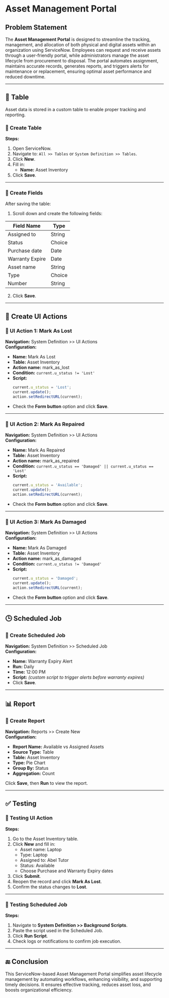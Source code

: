 # Asset Management Portal

## Problem Statement

The **Asset Management Portal** is designed to streamline the tracking, management, and allocation of both physical and digital assets within an organization using ServiceNow. Employees can request and receive assets through a user-friendly portal, while administrators manage the asset lifecycle from procurement to disposal. The portal automates assignment, maintains accurate records, generates reports, and triggers alerts for maintenance or replacement, ensuring optimal asset performance and reduced downtime.

---

## 📁 Table

Asset data is stored in a custom table to enable proper tracking and reporting.

### 🔸 Create Table

**Steps:**
1. Open ServiceNow.
2. Navigate to: `All >> Tables` or `System Definition >> Tables`.
3. Click **New**.
4. Fill in:
   - **Name:** Asset Inventory
5. Click **Save**.

---

### 🔸 Create Fields

After saving the table:
1. Scroll down and create the following fields:

| Field Name       | Type   |
|------------------|--------|
| Assigned to      | String |
| Status           | Choice |
| Purchase date    | Date   |
| Warranty Expire  | Date   |
| Asset name       | String |
| Type             | Choice |
| Number           | String |

2. Click **Save**.

---

## 🧩 Create UI Actions

### 🔸 UI Action 1: Mark As Lost

**Navigation:** System Definition >> UI Actions  
**Configuration:**
- **Name:** Mark As Lost
- **Table:** Asset Inventory
- **Action name:** mark_as_lost
- **Condition:** `current.u_status != 'Lost'`
- **Script:**
  ```javascript
  current.u_status = 'Lost';
  current.update();
  action.setRedirectURL(current);
  ```
- Check the **Form button** option and click **Save**.

---

### 🔸 UI Action 2: Mark As Repaired

**Navigation:** System Definition >> UI Actions  
**Configuration:**
- **Name:** Mark As Repaired
- **Table:** Asset Inventory
- **Action name:** mark_as_repaired
- **Condition:** `current.u_status == 'Damaged' || current.u_status == 'Lost'`
- **Script:**
  ```javascript
  current.u_status = 'Available';
  current.update();
  action.setRedirectURL(current);
  ```
- Check the **Form button** option and click **Save**.

---

### 🔸 UI Action 3: Mark As Damaged

**Navigation:** System Definition >> UI Actions  
**Configuration:**
- **Name:** Mark As Damaged
- **Table:** Asset Inventory
- **Action name:** mark_as_damaged
- **Condition:** `current.u_status != 'Damaged'`
- **Script:**
  ```javascript
  current.u_status = 'Damaged';
  current.update();
  action.setRedirectURL(current);
  ```
- Check the **Form button** option and click **Save**.

---

## 🕒 Scheduled Job

### 🔸 Create Scheduled Job

**Navigation:** System Definition >> Scheduled Job  
**Configuration:**
- **Name:** Warranty Expiry Alert
- **Run:** Daily
- **Time:** 12:00 PM
- **Script:** *(custom script to trigger alerts before warranty expires)*
- Click **Save**.

---

## 📊 Report

### 🔸 Create Report

**Navigation:** Reports >> Create New  
**Configuration:**
- **Report Name:** Available vs Assigned Assets
- **Source Type:** Table
- **Table:** Asset Inventory
- **Type:** Pie Chart
- **Group By:** Status
- **Aggregation:** Count

Click **Save**, then **Run** to view the report.

---

## ✅ Testing

### 🔸 Testing UI Action

**Steps:**
1. Go to the Asset Inventory table.
2. Click **New** and fill in:
   - Asset name: Laptop
   - Type: Laptop
   - Assigned to: Abel Tutor
   - Status: Available
   - Choose Purchase and Warranty Expiry dates
3. Click **Submit**.
4. Reopen the record and click **Mark As Lost**.
5. Confirm the status changes to **Lost**.

---

### 🔸 Testing Scheduled Job

**Steps:**
1. Navigate to **System Definition >> Background Scripts**.
2. Paste the script used in the Scheduled Job.
3. Click **Run Script**.
4. Check logs or notifications to confirm job execution.

---

## 🔚 Conclusion

This ServiceNow-based Asset Management Portal simplifies asset lifecycle management by automating workflows, enhancing visibility, and supporting timely decisions. It ensures effective tracking, reduces asset loss, and boosts organizational efficiency.

